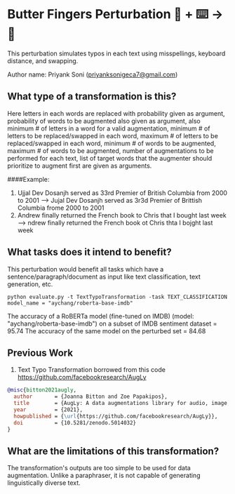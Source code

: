 # Butter Fingers Perturbation 🦎  + ⌨️ → 🐍

This perturbation simulates typos in each text using misspellings, keyboard distance, and swapping.

Author name: Priyank Soni (priyanksonigeca7@gmail.com)

## What type of a transformation is this?
Here letters in each words are replaced with probability given as argument, probability of words to be augmented also given as argument, also minimum # of letters in a word for a valid augmentation,
minimum # of letters to be replaced/swapped in each word, maximum # of letters to be replaced/swapped in each word,
minimum # of words to be augmented, maximum # of words to be augmented, number of augmentations to be performed for each text,
list of target words that the augmenter should prioritize to augment first are given as arguments.

####Example:
1. Ujjal Dev Dosanjh served as 33rd Premier of British Columbia from 2000 to 2001  --> Jujal Dev Dosanjh served as 3r3d Premier of Brittish Columbia frome 2000 to 2001
2. Andrew finally returned the French book to Chris that I bought last week -->  ndrew finally returned the French book ot Chris thta I bojght last week
## What tasks does it intend to benefit?
This perturbation would benefit all tasks which have a sentence/paragraph/document as input like text classification, 
text generation, etc. 

```python evaluate.py -t TextTypoTransformation -task TEXT_CLASSIFICATION```
```model_name = "aychang/roberta-base-imdb"```

The accuracy of a RoBERTa model (fine-tuned on IMDB) (model: "aychang/roberta-base-imdb") 
on a subset of IMDB sentiment dataset = 95.74
The accuracy of the same model on the perturbed set = 84.68

## Previous Work
1) Text Typo Transformation borrowed from this code https://github.com/facebookresearch/AugLy

```bibtex
@misc{bitton2021augly,
  author       = {Joanna Bitton and Zoe Papakipos},
  title        = {AugLy: A data augmentations library for audio, image, text, and video.},
  year         = {2021},
  howpublished = {\url{https://github.com/facebookresearch/AugLy}},
  doi          = {10.5281/zenodo.5014032}
}
```

## What are the limitations of this transformation?
The transformation's outputs are too simple to be used for data augmentation. Unlike a paraphraser, it is not capable of
 generating linguistically diverse text.
